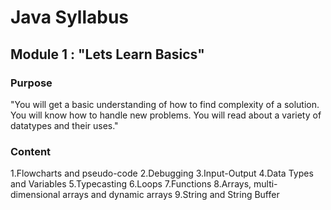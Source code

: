 # Java Syllabus

## Module 1 : "Lets Learn Basics"

### Purpose

"You will get a basic understanding of how to find complexity of a solution. You will know how to handle new problems. You will read about a variety of datatypes and their uses."

### Content
1.Flowcharts and pseudo-code 
2.Debugging
3.Input-Output 
4.Data Types and Variables 
5.Typecasting 
6.Loops 
7.Functions 
8.Arrays, multi-dimensional arrays and dynamic arrays 
9.String and String Buffer



